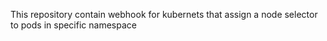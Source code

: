 This repository contain webhook for kubernets that assign 
a node selector to pods in specific namespace